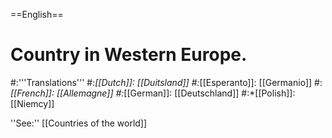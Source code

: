 ==English==

# Country in Western Europe.
#:'''Translations'''
#:*[[Dutch]]: [[Duitsland]]
#:*[[Esperanto]]: [[Germanio]]
#:*[[French]]: [[Allemagne]]
#:*[[German]]: [[Deutschland]]
#:*[[Polish]]: [[Niemcy]]

''See:'' [[Countries of the world]]